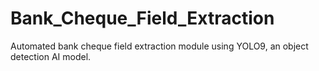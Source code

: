 # Bank_Cheque_Field_Extraction
Automated bank cheque field extraction module using YOLO9, an object detection AI model.
